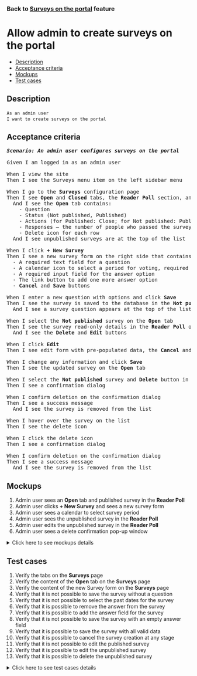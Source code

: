 ### Back to [Surveys on the portal](../../) feature

# Allow admin to create surveys on the portal

- [Description](#description)
- [Acceptance criteria](#acceptance-criteria)
- [Mockups](#mockups)
- [Test cases](#test-cases)

## Description

    As an admin user
    I want to create surveys on the portal

## Acceptance criteria

<pre>
<b><i>Scenario: An admin user configures surveys on the portal</i></b>

Given I am logged in as an admin user

When I view the site
Then I see the Surveys menu item on the left sidebar menu

When I go to the <b>Surveys</b> configuration page
Then I see <b>Open</b> and <b>Closed</b> tabs, the <b>Reader Poll</b> section, and <b>+ New Survey</b> button
  And I see the <b>Open</b> tab contains:
    - Question
    - Status (Not published, Published)
    - Actions (for Published: Close; for Not published: Publish)
    - Responses – the number of people who passed the survey
    - Delete icon for each row
  And I see unpublished surveys are at the top of the list

When I click <b>+ New Survey</b>
Then I see a new survey form on the right side that contains
  - A required text field for a question
  - A calendar icon to select a period for voting, required and cannot be selected for the past date
  - A required input field for the answer option
  - The link button to add one more answer option
  - <b>Cancel</b> and <b>Save</b> buttons

When I enter a new question with options and click <b>Save</b>
Then I see the survey is saved to the database in the <b>Not published</b> status
  And I see a survey question appears at the top of the list on the <b>Open</b> tab

When I select the <b>Not published</b> survey on the <b>Open</b> tab
Then I see the survey read-only details in the <b>Reader Poll</b> on the right side
  And I see the <b>Delete</b> and <b>Edit</b> buttons

When I click <b>Edit</b>
Then I see edit form with pre-populated data, the <b>Cancel</b> and <b>Save</b> buttons

When I change any information and click <b>Save</b>
Then I see the updated survey on the <b>Open</b> tab

When I select the <b>Not published</b> survey and <b>Delete</b> button in the <b>Reader Poll</b>
Then I see a confirmation dialog

When I confirm deletion on the confirmation dialog
Then I see a success message
  And I see the survey is removed from the list

When I hover over the survey on the list
Then I see the delete icon

When I click the delete icon
Then I see a confirmation dialog

When I confirm deletion on the confirmation dialog
Then I see a success message
  And I see the survey is removed from the list
</pre>

## Mockups

1. Admin user sees an <b>Open</b> tab and published survey in the <b>Reader Poll</b>
2. Admin user clicks <b>+ New Survey</b> and sees a new survey form
3. Admin user sees a calendar to select survey period
4. Admin user sees the unpublished survey in the <b>Reader Poll</b>
5. Admin user edits the unpublished survey in the <b>Reader Poll</b>
6. Admin user sees a delete confirmation pop-up window

<details>
  <summary>Click here to see mockups details</summary>

**1. Admin user sees an Open tab and published survey in the Reader Poll:**

![Admin user sees an Open tab and published survey in the Reader Poll](/products/sport_news_portal/web_application_features/surveys/images/admin_surveys_open_tab.png)

**2. Admin user clicks + New Survey and sees a new survey form:**

![Admin user clicks + New Survey and sees a new survey form](/products/sport_news_portal/web_application_features/surveys/images/admin_new_survey_form.png)

**3. Admin user sees a calendar to select survey period:**

![Admin user sees a calendar to select survey period](/products/sport_news_portal/web_application_features/surveys/images/admin_new_survey_calendar.png)

**4. Admin user sees the unpublished survey in the Reader Poll:**

![Admin user sees the unpublished survey in the Reader Poll](/products/sport_news_portal/web_application_features/surveys/images/admin_non_published_survey.png)

**5. Admin user edits the unpublished survey in the Reader Poll:**

![Admin user edits the unpublished survey in the Reader Poll](/products/sport_news_portal/web_application_features/surveys/images/admin_edit_non_published_survey.png)

**6. Admin user sees a delete confirmation pop-up window:**

![Admin user sees a delete confirmation pop-up window](/products/sport_news_portal/web_application_features/surveys/images/admin_delete_confirmation.png)

</details>

## Test cases

1. Verify the tabs on the <b>Surveys</b> page
2. Verify the content of the <b>Open</b> tab on the <b>Surveys</b> page
3. Verify the content of the new Survey form on the <b>Surveys</b> page
4. Verify that it is not possible to save the survey without a question
5. Verify that it is not possible to select the past dates for the survey
6. Verify that it is possible to remove the answer from the survey
7. Verify that it is possible to add the answer field for the survey
8. Verify that it is not possible to save the survey with an empty answer field
9. Verify that it is possible to save the survey with all valid data
10. Verify that it is possible to cancel the survey creation at any stage
11. Verify that it is not possible to edit the published survey
12. Verify that it is possible to edit the unpublished survey
13. Verify that it is possible to delete the unpublished survey

<details>
  <summary>Click here to see test cases details</summary>

### **#1. Verify the tabs on the Surveys page**

|Preconditions|Steps|Expected result
--------------|-----|----------
|- Log in with admin account</br>- Go to the <b>Surveys</b> configuration page|1) Examine the tabs on the page|1) There are two tabs: <b>Open</b> and <b>Closed</b>. The <b>Open</b> tab is active by default|

### **#2. Verify the content of the Open tab on the Surveys page**

|Preconditions|Steps|Expected result
--------------|-----|----------
|- Log in with admin account</br>- Go to the <b>Surveys</b> configuration page|1) Observe the content of the <b>Open</b> tab|1) There is a table with 3 columns:</br>- Question (text of question)</br>- Status (Published/Not Published)</br>- Responses (amount of users who responded to the survey)|

### **#3. Verify the content of the new Survey form on the Surveys page**

|Preconditions|Steps|Expected result
--------------|-----|----------
|- Log in with admin account</br>- Go to the <b>Surveys</b> configuration page|1) Click <b>+ New Survey</b></br>2) Examine the content of the <b>Reader Poll</b> section|1) The <b>Reader Poll</b> section appears on the right side of the <b>Open</b> tab</br>2) There are:</br>- Question text field (required)</br>- Calendar (to select the date range of survey)</br>- Text field for answer with the cross icon to remove the answer (required)</br>- The <b>+Add</b> link button (to add a new answer variant)</br>- The <b>Save</b> and <b>Cancel</b> buttons|

### **#4. Verify that it is not possible to save the survey without a question**

|Preconditions|Steps|Expected result
--------------|-----|----------
|- Log in with admin account</br>- Go to the <b>Surveys</b> configuration page|1) Click <b>+ New Survey</b></br>2) Leave the question field empty</br>3) Enter options in the answer fields</br>4) Click <b>Save</b>|4) Validation message appears. The survey is not saved|

### **#5. Verify that it is not possible to select the past dates for the survey**

|Preconditions|Steps|Expected result
--------------|-----|----------
|- Log in with admin account</br>- Go to the <b>Surveys</b> configuration page|1) Click <b>+ New Survey</b></br>2) Click the calendar icon</br>3) Select the past date|3) It is not possible to select the past date|

### **#6. Verify that it is possible to remove the answer from the survey**

|Preconditions|Steps|Expected result
--------------|-----|----------
|- Log in with admin account</br>- Go to the <b>Surveys</b> configuration page|1) Click <b>+ New Survey</b></br>2) On the right side of an answer, click the delete icon|2) The answer is removed|

### **#7. Verify that it is possible to add the answer field for the survey**

|Preconditions|Steps|Expected result
--------------|-----|----------
|- Log in with admin account</br>- Go to the <b>Surveys</b> configuration page|1) Click <b>+ New Survey</b></br>2) Click <b>+ Add</b> to add the survey answer|2) The survey answer is added|

### **#8. Verify that it is not possible to save the survey with an empty answer field**

|Preconditions|Steps|Expected result
--------------|-----|----------
|- Log in with admin account</br>- Go to the <b>Surveys</b> configuration page|1) Click <b>+ New Survey</b></br>2) Fill in the question field</br>3) Leave the field for answer empty</br>4) Click <b>Save</b>|4) Validation message appears. The survey is not saved|

### **#9. Verify that it is possible to save the survey with all valid data**

|Preconditions|Steps|Expected result
--------------|-----|----------
|- Log in with admin account</br>- Go to the <b>Surveys</b> configuration page|1) Click <b>+ New Survey</b></br>2) Fill in the question field</br>3) Click <b>+Add</b> to add a new answer</br>4) Type a new answer</br>5) Click the calendar icon and select date range in the future</br>6) Click <b>Save</b>|6) The survey is saved on the <b>Open</b> tab with the <b>Not published</b> status|

### **#10. Verify that it is possible to cancel the survey creation at any stage**

|Preconditions|Steps|Expected result
--------------|-----|----------
|- Log in with admin account</br>- Go to the <b>Surveys</b> configuration page|1) Click <b>+ New Survey</b></br>2) Fill in the question field</br>3) Click <b>+Add</b> to add a new answer</br>4) Type a new answer</br>5) Click the calendar icon and select date range in the future</br>6) Click <b>Cancel</b>|6) The survey is not saved|

### **#11. Verify that it is not possible to edit the published survey**

|Preconditions|Steps|Expected result
--------------|-----|----------
|- Log in with admin account</br>- Go to the <b>Surveys</b> configuration page</br>- There is a published survey|1) Select the published survey|1) In the <b>Reader poll</b> section on the right side, information about the survey appears. There is a name, answers to the survey, and percentage for each answer. No actions appear|

### **#12. Verify that it is possible to edit the unpublished survey**

|Preconditions|Steps|Expected result
--------------|-----|----------
|- Log in with admin account</br>- Go to the <b>Surveys</b> configuration page</br>- There is an unpublished survey|1) Select the unpublished survey</br>2) In the <b>Reader poll</b> section, click <b>Edit</b></br>3) Edit name</br>4) Edit date range</br>5) Add answer</br>6) Remove any answer</br>7) Click <b>Save</b>|7) All changes are saved and appear on the <b>Open</b> tab as a <b>Not published</b> survey|

### **#13. Verify that it is possible to delete the unpublished survey**

|Preconditions|Steps|Expected result
--------------|-----|----------
|- Log in with admin account</br>- Go to the <b>Surveys</b> configuration page</br>- There is an unpublished survey|1) Select the unpublished survey</br>2) In the <b>Reader poll</b> section, click <b>Delete</b></br>3) Confirm on the confirmation dialog|2) The survey is removed from the <b>Open</b> tab|

</details>

